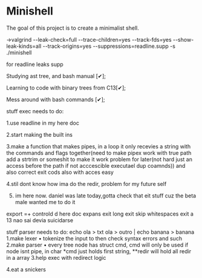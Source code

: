 # Minishell
The goal of this project is to create a minimalist shell.

->valgrind --leak-check=full --trace-children=yes --track-fds=yes --show-leak-kinds=all --track-origins=yes --suppressions=readline.supp -s ./minishell

for readline leaks supp


Studying ast tree, and bash manual [✔];

Learning to code with binary trees from C13[✔];

Mess around with bash commands [✔];


stuff exec needs to do:

1.use readline in my here doc
   
2.start making the built ins

3.make a function that makes pipes, in a loop it only recevies a string with the commands and flags together(need to make pipex work with true path add a strtrim or someshit to make it work problem for later(not hard just an access before the path if not acccescible executael dup coamnds)) and also correct exit cods also with acces easy

4.stil dont know how ima do the redir, problem for my future self

5. im here now. daniel was late today,gotta check that eit stuff cuz the  beta male wanted me to do it

export =+
controld d
here doc expans
exit long
exit skip whitespaces
exit  a 13 nao sai devia suicidarse




stuff parser needs to do:
echo ola > txt ola > outro | echo banana > banana
1.make lexer
   • tokenize the input to then check syntax errors and such
2.make parser
   • every tree node has struct cmd, cmd will only be used if node isnt pipe, in char *cmd just holds first string, **redir will hold all redir in a array
3.help exec with redirect logic

4.eat a snickers
